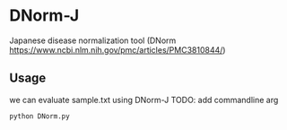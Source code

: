 # DNorm-J
Japanese disease normalization tool (DNorm https://www.ncbi.nlm.nih.gov/pmc/articles/PMC3810844/)

## Usage
we can evaluate sample.txt using DNorm-J
TODO: add commandline arg
```
python DNorm.py
```
